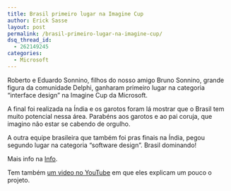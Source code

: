 ```yaml
---
title: Brasil primeiro lugar na Imagine Cup
author: Erick Sasse
layout: post
permalink: /brasil-primeiro-lugar-na-imagine-cup/
dsq_thread_id:
  - 262149245
categories:
  - Microsoft
---
```

Roberto e Eduardo Sonnino, filhos do nosso amigo Bruno Sonnino, grande figura da comunidade Delphi, ganharam primeiro lugar na categoria &#8220;interface design&#8221; na Imagine Cup da Microsoft.

A final foi realizada na Índia e os garotos foram lá mostrar que o Brasil tem muito potencial nessa área. Parabéns aos garotos e ao pai coruja, que imagino não estar se cabendo de orgulho.

A outra equipe brasileira que também foi pras finais na Índia, pegou segundo lugar na categoria &#8220;software design&#8221;. Brasil dominando!

Mais info na [Info][1].

Tem também [um video no YouTube][2] em que eles explicam um pouco o projeto.

 [1]: http://info.abril.com.br/aberto/infonews/082006/14082006-1.shl
 [2]: http://www.youtube.com/watch?v=r9OX8Fe6E7Y